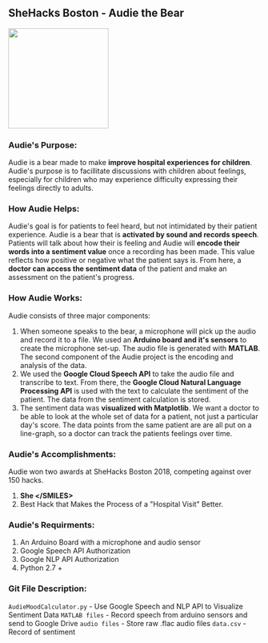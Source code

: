 ## SheHacks Boston - Audie the Bear
<img src="https://challengepost-s3-challengepost.netdna-ssl.com/photos/production/software_photos/000/593/491/datas/gallery.jpg" height="200px;"> </img>
### Audie's Purpose:
Audie is a bear made to make **improve hospital experiences for children**. Audie's purpose is to facillitate discussions with children about feelings, especially for children who may experience difficulty expressing their feelings directly to adults. 

### How Audie Helps: 
Audie's goal is for patients to feel heard, but not intimidated by their patient experience. Audie is a bear that is **activated by sound and records speech**. Patients will talk about how their is feeling and Audie will **encode their words into a sentiment value** once a recording has been made. This value reflects how positive or negative what the patient says is. From here, a **doctor can access the sentiment data** of the patient and make an assessment on the patient's progress.

### How Audie Works:
Audie consists of three major components:
 1. When someone speaks to the bear, a microphone will pick up the audio and record it to a file. We used an **Arduino board and it's sensors** to create the microphone set-up. The audio file is generated with **MATLAB**. The second component of the Audie project is the encoding and analysis of the data. 
2. We used the **Google Cloud Speech API** to take the audio file and transcribe to text. From there, the **Google Cloud Natural Language Processing API** is used with the text to calculate the sentiment of the patient. The data from the sentiment calculation is stored. 
3. The sentiment data was **visualized with Matplotlib**. We want a doctor to be able to look at the whole set of data for a patient, not just a particular day's score. The data points from the same patient are are all put on a line-graph, so a doctor can track the patients feelings over time.

### Audie's Accomplishments:
Audie won two awards at SheHacks Boston 2018, competing against over 150 hacks.
1. **She \</SMILES>**
2. Best Hack that Makes the Process of a "Hospital Visit" Better.

### Audie's Requirments:
1. An Arduino Board with a microphone and audio sensor
2. Google Speech API Authorization
3. Google NLP API Authorization
4. Python 2.7 +

### Git File Description:
`AudieMoodCalculator.py` - Use Google Speech and NLP API to Visualize Sentiment Data
`MATLAB files` - Record speech from arduino sensors and send to Google Drive
`audio files` - Store raw .flac audio files
`data.csv` - Record of sentiment
